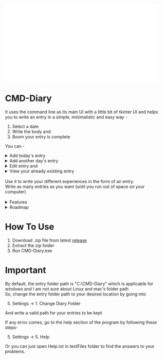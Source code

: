 
<p align="center">
  <img src=https://github.com/EdwinRodger/CMD-Diary/blob/main/.github/images/small.png />
</p>

# CMD-Diary
It uses the command line as its main UI with a little bit of tkinter UI and helps you to write an entry in a simple, minimalistic and easy way -
1. Select a date
2. Write the body and
3. Boom your entry is complete

You can -
<details>
<summary>Add today's entry</summary>
<br>
<img src=https://github.com/EdwinRodger/CMD-Diary/blob/main/.github/images/add_today_entry.png />
</details>
<details>
<summary>Add another day's entry</summary>
<br>
<img src=https://github.com/EdwinRodger/CMD-Diary/blob/main/.github/images/another_day_entry.png />
</details>
<details>
<summary>Edit entry and</summary>
<br>
<img src=https://github.com/EdwinRodger/CMD-Diary/blob/main/.github/images/edit_entry.png />
</details>
<details>
<summary>View your already existing entry</summary>
<br>
<img src=https://github.com/EdwinRodger/CMD-Diary/blob/main/.github/images/view_entry.png />
</details>
<br>
Use it to write your different experiences in the form of an entry.<br>
Write as many entries as you want (until you run out of space on your computer)<br>
<br>
<details>
<summary>Features</summary>
<br>
1. Enter todays entry on the go<br>
2. Select a date and start writing entry for it<br>
3. Edit entries again and again<br>
4. View your old enrtries for a memory refresh<br>
5. Don't know how to start an entry? Turn ON diary template in settings<br>
6. Save entries in desired location by changing Entry Folder Path in settings (not available in v3.0)<br>
7. Visit vairious sections of github site by Online Help section in settings<br>
</details>
<details>
<summary>Roadmap</summary>
<br>
1. Adding Password (may come in latest update, maybe v4.0)<br>
2. Adding basic text editing features (undo, redo, cut, copy, paste etc.)<br>
3. Encrypting saved text files<br>
4. Making a complete GUI for the software<br>
5. Remove logging in the prompt (may come in latest update, maybe v4.0)<br>
</details>

# How To Use
1. Download .zip file from latest [release](https://github.com/Edwinrodger/CMD-Diary/releases)<br>
2. Extract the zip folder<br>
3. Run CMD-Diary.exe

# Important
By default, the entry folder path is "C:\CMD-Diary" which is applicable for windows and I am not sure about Linux and mac's folder path<br>
So, change the entry folder path to your desired location by going into<br>

5. Settings -> 1. Change Diary Folder<br>

And write a valid path for your entries to be kept<br>

If any error comes, go to the help section of the program by following these steps-<br>

5. Settings -> 5. Help<br>

Or you can just open Help.txt in textFiles folder to find the answers to your problems.
